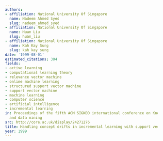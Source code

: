 ```yaml
---
authors:
- affiliation: National University Of Singapore
  name: Nadeem Ahmed Syed
  slug: nadeem_ahmed_syed
- affiliation: National University Of Singapore
  name: Huan Liu
  slug: huan_liu
- affiliation: National University Of Singapore
  name: Kah Kay Sung
  slug: kah_kay_sung
date: '1999-08-01'
estimated_citations: 304
fields:
- active learning
- computational learning theory
- relevance vector machine
- online machine learning
- structured support vector machine
- support vector machine
- machine learning
- computer science
- artificial intelligence
- incremental learning
in: Proceedings of the fifth ACM SIGKDD international conference on Knowledge discovery
  and data mining
src: http://core.ac.uk/display/24271276
title: Handling concept drifts in incremental learning with support vector machines
year: 1999
---
```

